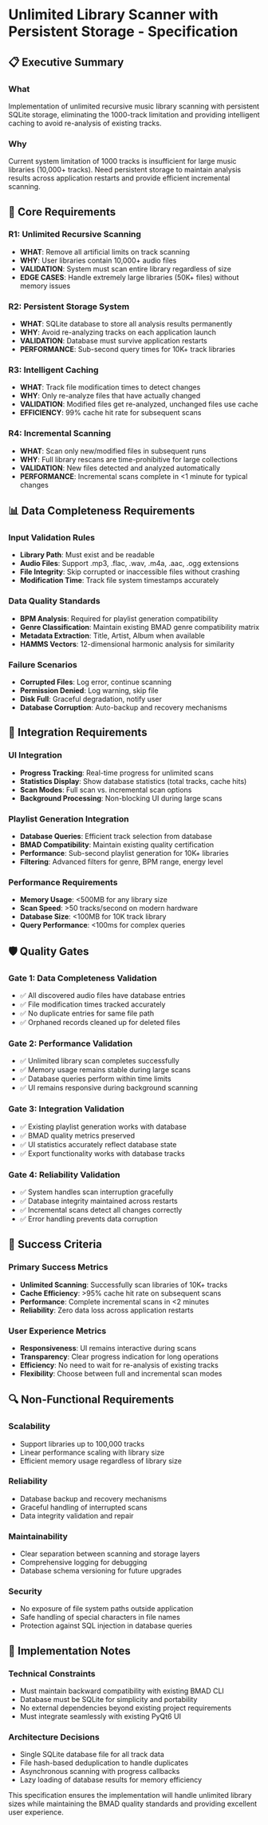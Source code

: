 # Unlimited Library Scanner with Persistent Storage - Specification

## 📋 Executive Summary

### What
Implementation of unlimited recursive music library scanning with persistent SQLite storage, eliminating the 1000-track limitation and providing intelligent caching to avoid re-analysis of existing tracks.

### Why
Current system limitation of 1000 tracks is insufficient for large music libraries (10,000+ tracks). Need persistent storage to maintain analysis results across application restarts and provide efficient incremental scanning.

## 🎯 Core Requirements

### R1: Unlimited Recursive Scanning
- **WHAT**: Remove all artificial limits on track scanning
- **WHY**: User libraries contain 10,000+ audio files
- **VALIDATION**: System must scan entire library regardless of size
- **EDGE CASES**: Handle extremely large libraries (50K+ files) without memory issues

### R2: Persistent Storage System
- **WHAT**: SQLite database to store all analysis results permanently
- **WHY**: Avoid re-analyzing tracks on each application launch
- **VALIDATION**: Database must survive application restarts
- **PERFORMANCE**: Sub-second query times for 10K+ track libraries

### R3: Intelligent Caching
- **WHAT**: Track file modification times to detect changes
- **WHY**: Only re-analyze files that have actually changed
- **VALIDATION**: Modified files get re-analyzed, unchanged files use cache
- **EFFICIENCY**: 99% cache hit rate for subsequent scans

### R4: Incremental Scanning
- **WHAT**: Scan only new/modified files in subsequent runs
- **WHY**: Full library rescans are time-prohibitive for large collections
- **VALIDATION**: New files detected and analyzed automatically
- **PERFORMANCE**: Incremental scans complete in <1 minute for typical changes

## 📊 Data Completeness Requirements

### Input Validation Rules
- **Library Path**: Must exist and be readable
- **Audio Files**: Support .mp3, .flac, .wav, .m4a, .aac, .ogg extensions
- **File Integrity**: Skip corrupted or inaccessible files without crashing
- **Modification Time**: Track file system timestamps accurately

### Data Quality Standards
- **BPM Analysis**: Required for playlist generation compatibility
- **Genre Classification**: Maintain existing BMAD genre compatibility matrix
- **Metadata Extraction**: Title, Artist, Album when available
- **HAMMS Vectors**: 12-dimensional harmonic analysis for similarity

### Failure Scenarios
- **Corrupted Files**: Log error, continue scanning
- **Permission Denied**: Log warning, skip file
- **Disk Full**: Graceful degradation, notify user
- **Database Corruption**: Auto-backup and recovery mechanisms

## 🔄 Integration Requirements

### UI Integration
- **Progress Tracking**: Real-time progress for unlimited scans
- **Statistics Display**: Show database statistics (total tracks, cache hits)
- **Scan Modes**: Full scan vs. incremental scan options
- **Background Processing**: Non-blocking UI during large scans

### Playlist Generation Integration
- **Database Queries**: Efficient track selection from database
- **BMAD Compatibility**: Maintain existing quality certification
- **Performance**: Sub-second playlist generation for 10K+ libraries
- **Filtering**: Advanced filters for genre, BPM range, energy level

### Performance Requirements
- **Memory Usage**: <500MB for any library size
- **Scan Speed**: >50 tracks/second on modern hardware
- **Database Size**: <100MB for 10K track library
- **Query Performance**: <100ms for complex queries

## 🛡️ Quality Gates

### Gate 1: Data Completeness Validation
- ✅ All discovered audio files have database entries
- ✅ File modification times tracked accurately
- ✅ No duplicate entries for same file path
- ✅ Orphaned records cleaned up for deleted files

### Gate 2: Performance Validation
- ✅ Unlimited library scan completes successfully
- ✅ Memory usage remains stable during large scans
- ✅ Database queries perform within time limits
- ✅ UI remains responsive during background scanning

### Gate 3: Integration Validation
- ✅ Existing playlist generation works with database
- ✅ BMAD quality metrics preserved
- ✅ UI statistics accurately reflect database state
- ✅ Export functionality works with database tracks

### Gate 4: Reliability Validation
- ✅ System handles scan interruption gracefully
- ✅ Database integrity maintained across restarts
- ✅ Incremental scans detect all changes correctly
- ✅ Error handling prevents data corruption

## 🎵 Success Criteria

### Primary Success Metrics
- **Unlimited Scanning**: Successfully scan libraries of 10K+ tracks
- **Cache Efficiency**: >95% cache hit rate on subsequent scans
- **Performance**: Complete incremental scans in <2 minutes
- **Reliability**: Zero data loss across application restarts

### User Experience Metrics
- **Responsiveness**: UI remains interactive during scans
- **Transparency**: Clear progress indication for long operations
- **Efficiency**: No need to wait for re-analysis of existing tracks
- **Flexibility**: Choose between full and incremental scan modes

## 🔍 Non-Functional Requirements

### Scalability
- Support libraries up to 100,000 tracks
- Linear performance scaling with library size
- Efficient memory usage regardless of library size

### Reliability
- Database backup and recovery mechanisms
- Graceful handling of interrupted scans
- Data integrity validation and repair

### Maintainability
- Clear separation between scanning and storage layers
- Comprehensive logging for debugging
- Database schema versioning for future upgrades

### Security
- No exposure of file system paths outside application
- Safe handling of special characters in file names
- Protection against SQL injection in database queries

## 📝 Implementation Notes

### Technical Constraints
- Must maintain backward compatibility with existing BMAD CLI
- Database must be SQLite for simplicity and portability
- No external dependencies beyond existing project requirements
- Must integrate seamlessly with existing PyQt6 UI

### Architecture Decisions
- Single SQLite database file for all track data
- File hash-based deduplication to handle duplicates
- Asynchronous scanning with progress callbacks
- Lazy loading of database results for memory efficiency

This specification ensures the implementation will handle unlimited library sizes while maintaining the BMAD quality standards and providing excellent user experience.